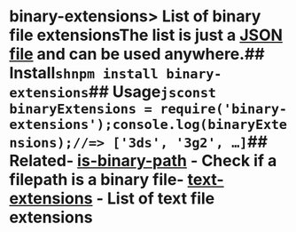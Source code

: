 # binary-extensions> List of binary file extensionsThe list is just a [JSON file](binary-extensions.json) and can be used anywhere.## Install```shnpm install binary-extensions```## Usage```jsconst binaryExtensions = require('binary-extensions');console.log(binaryExtensions);//=> ['3ds', '3g2', …]```## Related- [is-binary-path](https://github.com/sindresorhus/is-binary-path) - Check if a filepath is a binary file- [text-extensions](https://github.com/sindresorhus/text-extensions) - List of text file extensions
